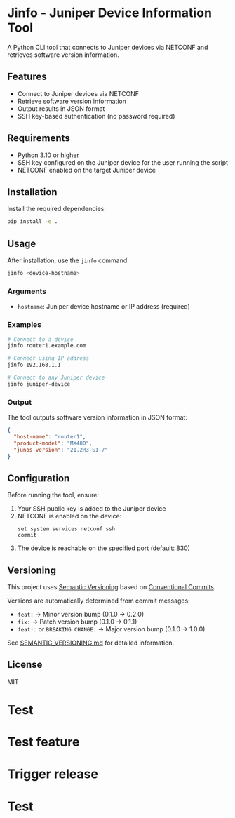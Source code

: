 # Jinfo - Juniper Device Information Tool

A Python CLI tool that connects to Juniper devices via NETCONF and retrieves software version information.

## Features

- Connect to Juniper devices via NETCONF
- Retrieve software version information
- Output results in JSON format
- SSH key-based authentication (no password required)

## Requirements

- Python 3.10 or higher
- SSH key configured on the Juniper device for the user running the script
- NETCONF enabled on the target Juniper device

## Installation

Install the required dependencies:

```bash
pip install -e .
```

## Usage

After installation, use the `jinfo` command:

```bash
jinfo <device-hostname>
```

### Arguments

- `hostname`: Juniper device hostname or IP address (required)

### Examples

```bash
# Connect to a device
jinfo router1.example.com

# Connect using IP address
jinfo 192.168.1.1

# Connect to any Juniper device
jinfo juniper-device
```

### Output

The tool outputs software version information in JSON format:

```json
{
  "host-name": "router1",
  "product-model": "MX480",
  "junos-version": "21.2R3-S1.7"
}
```

## Configuration

Before running the tool, ensure:

1. Your SSH public key is added to the Juniper device
2. NETCONF is enabled on the device:
   ```
   set system services netconf ssh
   commit
   ```
3. The device is reachable on the specified port (default: 830)

## Versioning

This project uses [Semantic Versioning](https://semver.org/) based on [Conventional Commits](https://www.conventionalcommits.org/). 

Versions are automatically determined from commit messages:
- `feat:` → Minor version bump (0.1.0 → 0.2.0)
- `fix:` → Patch version bump (0.1.0 → 0.1.1)
- `feat!:` or `BREAKING CHANGE:` → Major version bump (0.1.0 → 1.0.0)

See [SEMANTIC_VERSIONING.md](SEMANTIC_VERSIONING.md) for detailed information.

## License

MIT
# Test
# Test feature
# Trigger release
# Test
